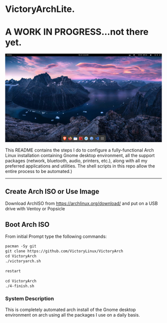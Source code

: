# VictoryArchLite.

# A WORK IN PROGRESS...not there yet.

<img src="VictoryArch.png" />

This README contains the steps I do to configure a fully-functional Arch Linux installation containing Gnome desktop environment, all the support packages (network, bluetooth, audio, printers, etc.), along with all my preferred applications and utilities. The shell scripts in this repo allow the entire process to be automated.)

---
## Create Arch ISO or Use Image

Download ArchISO from <https://archlinux.org/download/> and put on a USB drive with Ventoy or Popsicle

## Boot Arch ISO

From initial Prompt type the following commands:

```
pacman -Sy git
git clone https://github.com/VictoryLinux/VictoryArch
cd VictoryArch
./victoryarch.sh

restart

cd VictoryArch
./4-finish.sh
```

### System Description
This is completely automated arch install of the Gnome desktop environment on arch using all the packages I use on a daily basis. 
